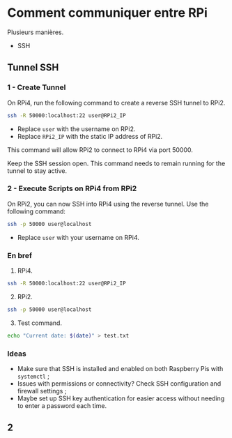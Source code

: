 # Comment communiquer entre RPi 
Plusieurs manières. 
- SSH 

## Tunnel SSH 
### 1 - Create Tunnel 
On RPi4, run the following command to create a reverse SSH tunnel to RPi2. 
```bash
ssh -R 50000:localhost:22 user@RPi2_IP
```
   - Replace `user` with the username on RPi2. 
   - Replace `RPi2_IP` with the static IP address of RPi2. 

This command will allow RPi2 to connect to RPi4 via port 50000. 

Keep the SSH session open. This command needs to remain running for the tunnel to stay active. 

### 2 - Execute Scripts on RPi4 from RPi2
On RPi2, you can now SSH into RPi4 using the reverse tunnel. Use the following command:
```bash
ssh -p 50000 user@localhost
```
   - Replace `user` with your username on RPi4. 

### En bref  
1. RPi4. 
```bash
ssh -R 50000:localhost:22 user@RPi2_IP
```

2. RPi2. 
```bash
ssh -p 50000 user@localhost
```

3. Test command. 
```bash
echo "Current date: $(date)" > test.txt
   ```

### Ideas 
- Make sure that SSH is installed and enabled on both Raspberry Pis with `systemctl` ; 
- Issues with permissions or connectivity? Check SSH configuration and firewall settings ; 
- Maybe set up SSH key authentication for easier access without needing to enter a password each time. 

## 2 
